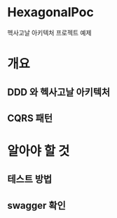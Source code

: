 # HexagonalPoc
헥사고날 아키텍처 프로젝트 예제


# 개요 


## DDD 와 헥사고날 아키텍처 
## CQRS 패턴 



# 알아야 할 것 

## 테스트 방법 
## swagger 확인
